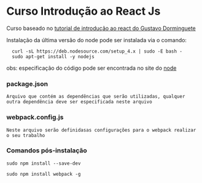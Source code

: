 Curso Introdução ao React Js
==============

Curso baseado no [tutorial de introdução ao react do Gustavo Dorminguete](https://docs.google.com/presentation/d/1ZK7z9m8UTjw7X8AEs7yWKll1sWpofK5EbPoxP9yCTMs/present#slide=id.geeaa211f7_1_51)

Instalação da última versão do node pode ser instalada via o comando:
```
  curl -sL https://deb.nodesource.com/setup_4.x | sudo -E bash -
  sudo apt-get install -y nodejs
```
obs: especificação do código pode ser encontrada no site do [node](https://nodejs.org/en/download/package-manager/)

### package.json

	Arquivo que contém as dependências que serão utilizadas, qualquer outra dependência deve ser especificada neste arquivo

### webpack.config.js

	Neste arquivo serão definidasas configurações para o webpack realizar o seu trabalho

### Comandos pós-instalação

```
sudo npm install --save-dev
```
```
sudo npm install webpack -g
```